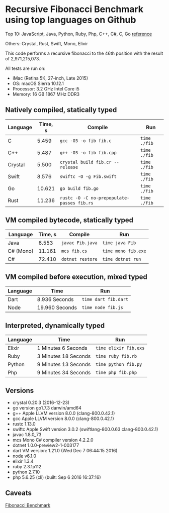 # Recursive Fibonacci Benchmark using top languages on Github

Top 10: JavaScript, Java, Python, Ruby, Php, C++, C#, C, Go [reference](http://www.techworm.net/2016/09/top-10-popular-programming-languages-github.html)

Others: Crystal, Rust, Swift, Mono, Elixir

This code performs a recursive fibonacci to the 46th position with the result of 2,971,215,073.

All tests are run on:
 - iMac (Retina 5K, 27-inch, Late 2015)
 - OS: macOS Sierra 10.12.1
 - Processor: 3.2 GHz Intel Core i5
 - Memory: 16 GB 1867 MHz DDR3

## Natively compiled, statically typed

| Language  | Time, s | Compile                                    | Run          |
|-----------|---------|--------------------------------------------|--------------|
| C         | 5.459   | `gcc -O3 -o fib fib.c`                     | `time ./fib` |
| C++       | 5.487   | `g++ -O3 -o fib fib.cpp`                   | `time ./fib` |
| Crystal   | 5.500   | `crystal build fib.cr --release`           | `time ./fib` |
| Swift     | 8.576   | `swiftc -O -g Fib.swift`                   | `time ./fib` |
| Go        | 10.621  | `go build fib.go`                          | `time ./fib` |
| Rust      | 11.236  | `rustc -O -C no-prepopulate-passes fib.rs` | `time ./fib` |

## VM compiled bytecode, statically typed

| Language  | Time, s | Compile          | Run                 |
|-----------|---------|------------------|---------------------|
| Java      | 6.553   | `javac Fib.java` | `time java Fib`     |
| C# (Mono) | 11.161  | `mcs fib.cs`     | `time mono fib.exe` |
| C#        | 72.410  | `dotnet restore` | `time dotnet run`   |

## VM compiled before execution, mixed typed

| Language | Time                 | Run                  |
|----------|----------------------|----------------------|
| Dart     | 8.936 Seconds        | `time dart fib.dart` |
| Node     | 19.960 Seconds       | `time node fib.js`   |

## Interpreted, dynamically typed

| Language | Time                 | Run                  |
|----------|----------------------|----------------------|
| Elixir   | 1 Minutes 6 Seconds  | `time elixir Fib.exs`|
| Ruby     | 3 Minutes 18 Seconds | `time ruby fib.rb`   |
| Python   | 9 Minutes 13 Seconds | `time python fib.py` |
| Php      | 9 Minutes 34 Seconds | `time php fib.php`   |

## Versions

- crystal 0.20.3 (2016-12-23)
- go version go1.7.3 darwin/amd64
- g++ Apple LLVM version 8.0.0 (clang-800.0.42.1)
- gcc Apple LLVM version 8.0.0 (clang-800.0.42.1)
- rustc 1.13.0
- swiftc Apple Swift version 3.0.2 (swiftlang-800.0.63 clang-800.0.42.1)
- javac 1.8.0_73
- mcs Mono C# compiler version 4.2.2.0
- dotnet 1.0.0-preview2-1-003177
- dart VM version: 1.21.0 (Wed Dec  7 06:44:15 2016)
- node v6.1.0
- elixir 1.3.4
- ruby 2.3.1p112
- python 2.7.10
- php 5.6.25 (cli) (built: Sep  6 2016 16:37:16)

## Caveats

[Fibonacci Benchmark](https://crystal-lang.org/2016/07/15/fibonacci-benchmark.html)


